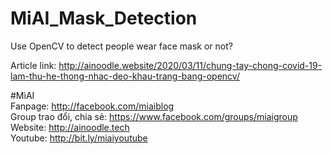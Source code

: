 # MiAI_Mask_Detection
Use OpenCV to detect people wear face mask or not?

Article link: http://ainoodle.website/2020/03/11/chung-tay-chong-covid-19-lam-thu-he-thong-nhac-deo-khau-trang-bang-opencv/

#MìAI <br>
Fanpage: http://facebook.com/miaiblog<br>
Group trao đổi, chia sẻ: https://www.facebook.com/groups/miaigroup<br>
Website: http://ainoodle.tech<br>
Youtube: http://bit.ly/miaiyoutube<br>
